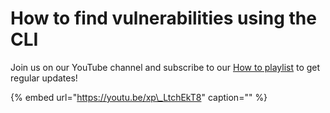 # How to find vulnerabilities using the CLI

Join us on our YouTube channel and subscribe to our [How to playlist](https://www.youtube.com/playlist?list=PLQ6IC7glz4-Wx04FnHfWfN3Jjddqo2YFJ) to get regular updates!

{% embed url="https://youtu.be/xp\_LtchEkT8" caption="" %}



